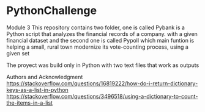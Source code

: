 # PythonChallenge
Module 3
This repository contains two folder, one is called Pybank is  a Python script that analyzes the financial records of a company. with a given financial dataset and the second one is called Pypoll which main funtion is  helping a small, rural town modernize its vote-counting process, using a given set

The proyect was build only in Python with two text files that work as outputs 

Authors and Acknowledgment 
https://stackoverflow.com/questions/16819222/how-do-i-return-dictionary-keys-as-a-list-in-python
https://stackoverflow.com/questions/3496518/using-a-dictionary-to-count-the-items-in-a-list

